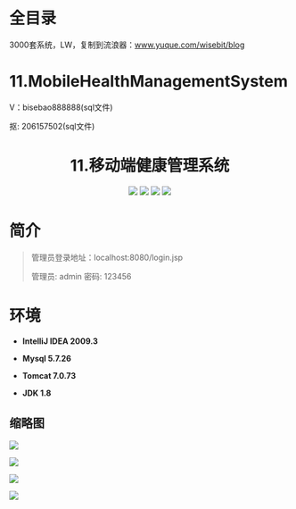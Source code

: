 # 全目录

3000套系统，LW，复制到流浪器：www.yuque.com/wisebit/blog

# 11.MobileHealthManagementSystem

<p>V：bisebao888888(sql文件)</p>
<p>抠: 206157502(sql文件)</p>

<p><h1 align="center">11.移动端健康管理系统</h1></p>

<p align="center">
	<img src="https://img.shields.io/badge/jdk-1.8-orange.svg"/>
    <img src="https://img.shields.io/badge/servlet-5.x-lightgrey.svg"/>
    <img src="https://img.shields.io/badge/jdbc-3.x-blue.svg"/>
    <img src="https://img.shields.io/badge/jsp-3.x-blue.svg"/>
</p>

# 简介
>
> 
>
> 管理员登录地址：localhost:8080/login.jsp
>
> 管理员: admin   密码: 123456
>

# 环境

- <b>IntelliJ IDEA 2009.3</b>

- <b>Mysql 5.7.26</b>

- <b>Tomcat 7.0.73</b>

- <b>JDK 1.8</b>


## 缩略图

![](https://bitwise.oss-cn-heyuan.aliyuncs.com/2024/9/10/973e0a6f-7b38-4b2a-897d-922286697f3f.png)

![](https://bitwise.oss-cn-heyuan.aliyuncs.com/2024/9/10/077211e5-a323-4fd9-9646-b303ab067c22.png)

![](https://bitwise.oss-cn-heyuan.aliyuncs.com/2024/9/10/c87c20ff-8ca7-4a4b-995e-5436cbc94f97.png)

![](https://bitwise.oss-cn-heyuan.aliyuncs.com/2024/9/10/625c769c-8c33-4c1a-b30a-05ac0b7d42ab.png)

